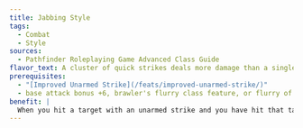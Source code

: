 ```yaml
---
title: Jabbing Style
tags:
  - Combat
  - Style
sources:
  - Pathfinder Roleplaying Game Advanced Class Guide
flavor_text: A cluster of quick strikes deals more damage than a single roundhouse swing.
prerequisites:
  - "[Improved Unarmed Strike](/feats/improved-unarmed-strike/)"
  - base attack bonus +6, brawler's flurry class feature, or flurry of blows class feature
benefit: |
  When you hit a target with an unarmed strike and you have hit that target with an unarmed strike previously that round, you deal an extra 1d6 points of damage to that target.
---
```


